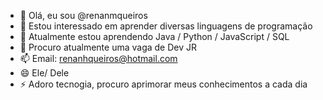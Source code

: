 - 👋 Olá, eu sou @renanmqueiros
- 👀 Estou interessado em aprender diversas linguagens de programação
- 🌱 Atualmente estou aprendendo Java / Python / JavaScript / SQL
- 💞️ Procuro atualmente uma vaga de Dev JR
- 📫 Email: renanhqueiros@hotmail.com
- 😄 Ele/ Dele
- ⚡ Adoro tecnogia, procuro aprimorar meus conhecimentos a cada dia

<!---
renanmqueiros/renanmqueiros is a ✨ special ✨ repository because its `README.md` (this file) appears on your GitHub profile.
You can click the Preview link to take a look at your changes.
--->
